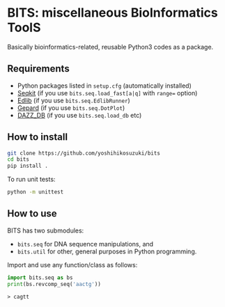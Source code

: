 # BITS: miscellaneous BioInformatics ToolS

Basically bioinformatics-related, reusable Python3 codes as a package.

## Requirements

- Python packages listed in `setup.cfg` (automatically installed)
- [Seqkit](https://bioinf.shenwei.me/seqkit/) (if you use `bits.seq.load_fast[a|q]` with `range=` option)
- [Edlib](https://github.com/Martinsos/edlib) (if you use `bits.seq.EdlibRunner`)
- [Gepard](https://github.com/univieCUBE/gepard) (if you use `bits.seq.DotPlot`)
- [DAZZ_DB](https://github.com/thegenemyers/DAZZ_DB) (if you use `bits.seq.load_db` etc)

## How to install

```bash
git clone https://github.com/yoshihikosuzuki/bits
cd bits
pip install .
```

To run unit tests:

```bash
python -m unittest
```

## How to use

BITS has two submodules:

- `bits.seq` for DNA sequence manipulations, and
- `bits.util` for other, general purposes in Python programming.

Import and use any function/class as follows:

```python
import bits.seq as bs
print(bs.revcomp_seq('aactg'))
```

```text
> cagtt
```
